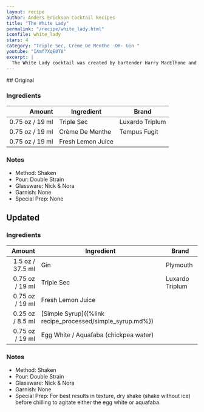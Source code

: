 ```yaml
---
layout: recipe
author: Anders Erickson Cocktail Recipes
title: "The White Lady"
permalink: "/recipe/white_lady.html"
iconfile: white_lady
stars: 4
category: "Triple Sec, Crème De Menthe -OR- Gin "
youtube: "IAmf7XqE0T8"
excerpt: |
  The White Lady cocktail was created by bartender Harry MacElhone and pairs gin with orange liqueur, lemon juice and egg white.
---
```


<div class="subrecipe" markdown="1">
## Original

### Ingredients

|  Amount | Ingredient        | Brand           |
| ------: | ----------------- | --------------- |
| 0.75 oz / 19 ml | Triple Sec        | Luxardo Triplum |
| 0.75 oz / 19 ml | Crème De Menthe   | Tempus Fugit    |
| 0.75 oz / 19 ml | Fresh Lemon Juice |

### Notes

- Method: Shaken
- Pour: Double Strain
- Glassware: Nick & Nora
- Garnish: None
- Special Prep: None

</div>
<div class="subrecipe" markdown="1">

## Updated

### Ingredients

|  Amount | Ingredient                                      | Brand           |
| ------: | ----------------------------------------------- | --------------- |
|  1.5 oz / 37.5 ml | Gin                                             | Plymouth        |
| 0.75 oz / 19 ml | Triple Sec                                      | Luxardo Triplum |
| 0.75 oz / 19 ml | Fresh Lemon Juice                               |
| 0.25 oz / 8.5 ml | [Simple Syrup]({%link recipe_processed/simple_syrup.md%}) |
| 0.75 oz / 19 ml | Egg White / Aquafaba (chickpea water)           |

### Notes

- Method: Shaken
- Pour: Double Strain
- Glassware: Nick & Nora
- Garnish: None
- Special Prep: For best results in texture, dry shake (shake without ice) before chilling to agitate either the egg white or aquafaba.

</div>
